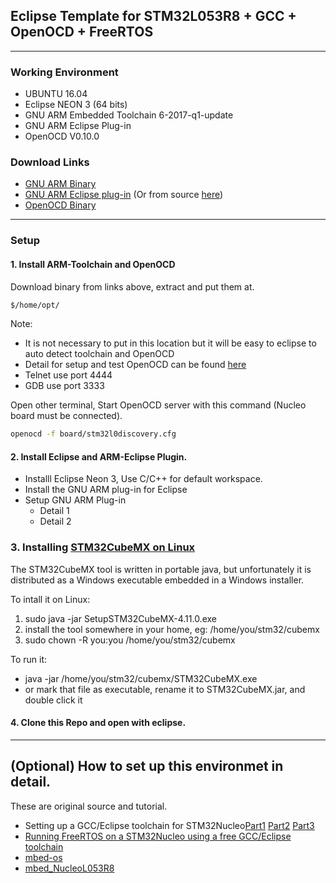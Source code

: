 ## Eclipse Template for STM32L053R8 + GCC + OpenOCD + FreeRTOS
---
### Working Environment
 - UBUNTU 16.04
 - Eclipse NEON 3 (64 bits)
 - GNU ARM Embedded Toolchain 6-2017-q1-update
 - GNU ARM Eclipse Plug-in
 - OpenOCD V0.10.0
 
### Download Links
 - [GNU ARM Binary](https://developer.arm.com/open-source/gnu-toolchain/gnu-rm/downloads)   
 - [GNU ARM Eclipse plug-in](https://marketplace.eclipse.org/content/gnu-arm-eclipse) (Or from source [here](https://github.com/gnuarmeclipse/plug-ins))   
 - [OpenOCD Binary](https://github.com/gnuarmeclipse/openocd/releases)   
 ---
### Setup
#### 1. Install ARM-Toolchain and OpenOCD
Download binary from links above, extract and put them at.
```sh
$/home/opt/
```
Note: 
 - It is not necessary to put in this location but it will be easy to eclipse to auto detect toolchain and OpenOCD
 - Detail for setup and test OpenOCD can be found [here](https://github.com/LieBtrau/Aiakos/wiki/STM32L053-Nucleo-toolchain-setup)
 - Telnet use port 4444
 - GDB use port 3333

Open other terminal, Start OpenOCD server with this command (Nucleo board must be connected).
```sh
openocd -f board/stm32l0discovery.cfg
```

#### 2. Install Eclipse and ARM-Eclipse Plugin.
 - Installl Eclipse Neon 3, Use C/C++ for default workspace.
 - Install the GNU ARM plug-in for Eclipse
 - Setup GNU ARM Plug-in
    - Detail 1
    - Detail 2
### 3. Installing [STM32CubeMX on Linux](https://gist.github.com/Lanchon/2156953d18f7534a926b)
The STM32CubeMX tool is written in portable java, but unfortunately it is distributed as a Windows executable embedded in a Windows installer.

To intall it on Linux:

1. sudo java -jar SetupSTM32CubeMX-4.11.0.exe
2. install the tool somewhere in your home, eg: /home/you/stm32/cubemx
3. sudo chown -R you:you /home/you/stm32/cubemx

To run it:

* java -jar /home/you/stm32/cubemx/STM32CubeMX.exe
* or mark that file as executable, rename it to STM32CubeMX.jar, and double click it
    
#### 4. Clone this Repo and open with eclipse.
---

## (Optional) How to set up this environmet in detail.
These are original source and tutorial.
 - Setting up a GCC/Eclipse toolchain for STM32Nucleo[Part1](http://www.carminenoviello.com/2014/12/28/setting-gcceclipse-toolchain-stm32nucleo-part-1/) [Part2](http://www.carminenoviello.com/2015/01/07/setting-gcceclipse-toolchain-stm32nucleo-part-2/) [Part3](http://www.carminenoviello.com/2015/01/16/setting-gcceclipse-toolchain-stm32nucleo-part-iii/)
 - [Running FreeRTOS on a STM32Nucleo using a free GCC/Eclipse toolchain](http://www.carminenoviello.com/2015/06/22/running-freertos-stm32nucleo-free-gcceclipse-toolchain/)
 - [mbed-os](https://github.com/ARMmbed/mbed-os)   
 - [mbed_NucleoL053R8](https://github.com/Hotboards/mbed_NucleoL053R8)
 
